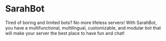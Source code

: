 # SarahBot
Tired of boring and limited bots? No more lifeless servers! With SarahBot, you have a multifunctional, multilingual, customizable, and modular bot that will make your server the best place to have fun and chat!
